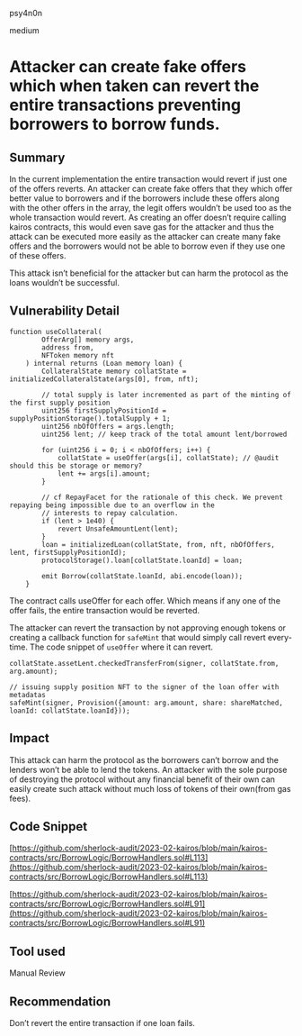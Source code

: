 psy4n0n

medium

# Attacker can create fake offers which when taken can revert the entire transactions preventing borrowers to borrow funds.

## Summary

In the current implementation the entire transaction would revert if just one of the offers reverts. An attacker can create fake offers that they which offer better value to borrowers and if the borrowers include these offers along with the other offers in the array, the legit offers wouldn’t be used too as the whole transaction would revert. As creating an offer doesn’t require calling kairos contracts, this would even save gas for the attacker and thus the attack can be executed more easily as the attacker can create many fake offers and the borrowers would not be able to borrow even if they use one of these offers.

This attack isn’t beneficial for the attacker but can harm the protocol as the loans wouldn’t be successful.

## Vulnerability Detail

```solidity
function useCollateral(
        OfferArg[] memory args,
        address from,
        NFToken memory nft
    ) internal returns (Loan memory loan) {
        CollateralState memory collatState = initializedCollateralState(args[0], from, nft);

        // total supply is later incremented as part of the minting of the first supply position
        uint256 firstSupplyPositionId = supplyPositionStorage().totalSupply + 1;
        uint256 nbOfOffers = args.length;
        uint256 lent; // keep track of the total amount lent/borrowed

        for (uint256 i = 0; i < nbOfOffers; i++) {
            collatState = useOffer(args[i], collatState); // @audit should this be storage or memory?
            lent += args[i].amount;
        }

        // cf RepayFacet for the rationale of this check. We prevent repaying being impossible due to an overflow in the
        // interests to repay calculation.
        if (lent > 1e40) {
            revert UnsafeAmountLent(lent);
        }
        loan = initializedLoan(collatState, from, nft, nbOfOffers, lent, firstSupplyPositionId);
        protocolStorage().loan[collatState.loanId] = loan;

        emit Borrow(collatState.loanId, abi.encode(loan));
    }
```

The contract calls useOffer for each offer. Which means if any one of the offer fails, the entire transaction would be reverted.

The attacker can revert the transaction by not approving enough tokens or creating a callback function for `safeMint` that would simply call revert every-time. The code snippet of `useOffer` where it can revert.

```solidity
collatState.assetLent.checkedTransferFrom(signer, collatState.from, arg.amount);

// issuing supply position NFT to the signer of the loan offer with metadatas
safeMint(signer, Provision({amount: arg.amount, share: shareMatched, loanId: collatState.loanId}));
```

## Impact

This attack can harm the protocol as the borrowers can’t borrow and the lenders won’t be able to lend the tokens. An attacker with the sole purpose of destroying the protocol without any financial benefit of their own can easily create such attack without much loss of tokens of their own(from gas fees).

## Code Snippet

[https://github.com/sherlock-audit/2023-02-kairos/blob/main/kairos-contracts/src/BorrowLogic/BorrowHandlers.sol#L113](https://github.com/sherlock-audit/2023-02-kairos/blob/main/kairos-contracts/src/BorrowLogic/BorrowHandlers.sol#L113)

[https://github.com/sherlock-audit/2023-02-kairos/blob/main/kairos-contracts/src/BorrowLogic/BorrowHandlers.sol#L91](https://github.com/sherlock-audit/2023-02-kairos/blob/main/kairos-contracts/src/BorrowLogic/BorrowHandlers.sol#L91)

## Tool used

Manual Review

## Recommendation

Don’t revert the entire transaction if one loan fails.
